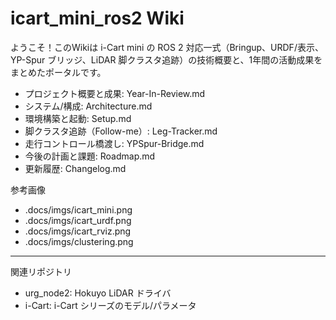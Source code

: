 # icart_mini_ros2 Wiki

ようこそ！このWikiは i-Cart mini の ROS 2 対応一式（Bringup、URDF/表示、YP-Spur ブリッジ、LiDAR 脚クラスタ追跡）の技術概要と、1年間の活動成果をまとめたポータルです。

- プロジェクト概要と成果: Year-In-Review.md
- システム/構成: Architecture.md
- 環境構築と起動: Setup.md
- 脚クラスタ追跡（Follow-me）: Leg-Tracker.md
- 走行コントロール橋渡し: YPSpur-Bridge.md
- 今後の計画と課題: Roadmap.md
- 更新履歴: Changelog.md

参考画像
- .docs/imgs/icart_mini.png
- .docs/imgs/icart_urdf.png
- .docs/imgs/icart_rviz.png
- .docs/imgs/clustering.png

---

関連リポジトリ
- urg_node2: Hokuyo LiDAR ドライバ
- i-Cart: i-Cart シリーズのモデル/パラメータ

